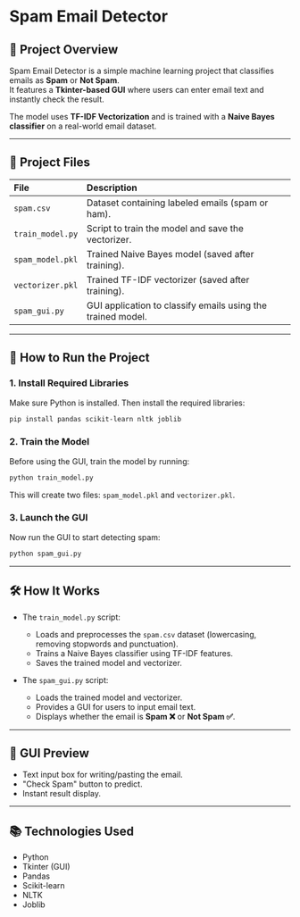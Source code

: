 # Spam Email Detector

## 📄 Project Overview
Spam Email Detector is a simple machine learning project that classifies emails as **Spam** or **Not Spam**.  
It features a **Tkinter-based GUI** where users can enter email text and instantly check the result.

The model uses **TF-IDF Vectorization** and is trained with a **Naive Bayes classifier** on a real-world email dataset.

---

## 📂 Project Files
| File | Description |
| :--- | :--- |
| `spam.csv` | Dataset containing labeled emails (spam or ham). |
| `train_model.py` | Script to train the model and save the vectorizer. |
| `spam_model.pkl` | Trained Naive Bayes model (saved after training). |
| `vectorizer.pkl` | Trained TF-IDF vectorizer (saved after training). |
| `spam_gui.py` | GUI application to classify emails using the trained model. |

---

## 🚀 How to Run the Project

### 1. Install Required Libraries
Make sure Python is installed. Then install the required libraries:

```bash
pip install pandas scikit-learn nltk joblib
```

### 2. Train the Model
Before using the GUI, train the model by running:

```bash
python train_model.py
```
This will create two files: `spam_model.pkl` and `vectorizer.pkl`.

### 3. Launch the GUI
Now run the GUI to start detecting spam:

```bash
python spam_gui.py
```

---

## 🛠 How It Works
- The `train_model.py` script:
  - Loads and preprocesses the `spam.csv` dataset (lowercasing, removing stopwords and punctuation).
  - Trains a Naive Bayes classifier using TF-IDF features.
  - Saves the trained model and vectorizer.

- The `spam_gui.py` script:
  - Loads the trained model and vectorizer.
  - Provides a GUI for users to input email text.
  - Displays whether the email is **Spam ❌** or **Not Spam ✅**.

---

## 📸 GUI Preview
- Text input box for writing/pasting the email.
- "Check Spam" button to predict.
- Instant result display.

---

## 📚 Technologies Used
- Python
- Tkinter (GUI)
- Pandas
- Scikit-learn
- NLTK
- Joblib
